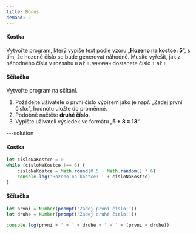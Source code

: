 ```yaml
---
title: Bonus
demand: 2
---
```


#### Kostka

Vytvořte program, který vypíše text podle vzoru „**Hozeno na kostce: 5**“, s tím, že hozené číslo se bude generovat náhodně. Musíte vyřešit, jak z náhodného čísla v rozsahu `0` až `0.9999999` dostanete číslo `1` až `6`.

#### Sčítačka

Vytvořte program na sčítání.

1.  Požádejte uživatele o první číslo výpisem jako je např. „Zadej první číslo:“, hodnotu uložte do proměnné.
1.  Podobně načtěte **druhé číslo**.
1.  Vypište uživateli výsledek ve formátu „**5 + 8 = 13**“.

---solution

#### Kostka

```js
let cisloNaKostce = 0
while (cisloNaKostce !== 6) {
	cisloNaKostce = Math.round(0.5 + Math.random() * 6)
	console.log('Hozeno na kostce: ' + cisloNaKostce)
}
```

#### Sčítačka

```js
let prvni = Number(prompt('Zadej první číslo:'))
let druhe = Number(prompt('Zadej druhé číslo:'))

console.log(prvni + ' + ' + druhe + ' = ' + (prvni + druhe))
```

